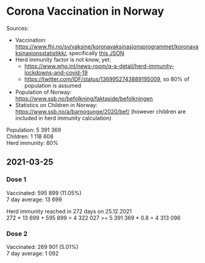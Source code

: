 # Corona Vaccination in Norway

Sources:

- Vaccination: <https://www.fhi.no/sv/vaksine/koronavaksinasjonsprogrammet/koronavaksinasjonsstatistikk/>, specifically [this JSON](https://www.fhi.no/api/chartdata/api/99119)
- Herd immunity factor is not know, yet:
  - <https://www.who.int/news-room/q-a-detail/herd-immunity-lockdowns-and-covid-19>
  - <https://twitter.com/IDF/status/1369952743889195009>, so 80% of population is assumed
- Population of Norway: <https://www.ssb.no/befolkning/faktaside/befolkningen>
- Statistics on Children in Norway: https://www.ssb.no/a/barnogunge/2020/bef/ (however children are included in herd immunity calculation)

Population: 5 391 369  
Children: 1 118 608  
Herd immunity: 80%  

## 2021-03-25

### Dose 1

Vaccinated: 595 899 (11.05%)  
7 day average: 13 699

Herd immunity reached in 272 days on 25.12.2021  
272 * 13 699 + 595 899 = 4 322 027 >= 5 391 369 * 0.8 = 4 313 096

### Dose 2

Vaccinated: 269 901 (5.01%)  
7 day average: 1 092

